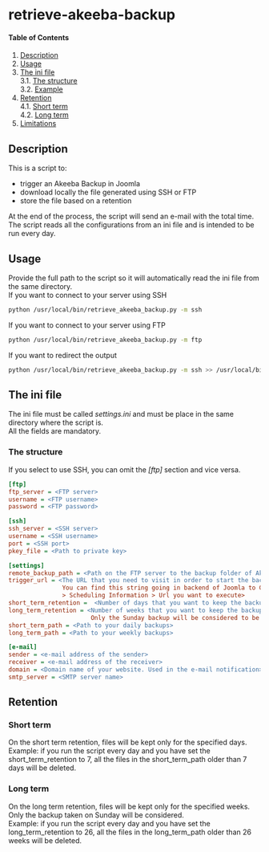 # retrieve-akeeba-backup

#### Table of Contents

1. [Description](#description)
2. [Usage](#usage)
3. [The ini file](#the-ini-file)  
  3.1. [The structure](#the-structure)  
  3.2. [Example](#example)
4. [Retention](#retention)  
  4.1. [Short term](#short-term)  
  4.2. [Long term](#long-term)
5. [Limitations](#limitations)

## Description

This is a script to:  
- trigger an Akeeba Backup in Joomla  
- download locally the file generated using SSH or FTP  
- store the file based on a retention  

At the end of the process, the script will send an e-mail with the total time.  
The script reads all the configurations from an ini file and is intended to be run every day.

## Usage

Provide the full path to the script so it will automatically read the ini file from the same directory.  
If you want to connect to your server using SSH

```bash
python /usr/local/bin/retrieve_akeeba_backup.py -m ssh
```

If you want to connect to your server using FTP

```bash
python /usr/local/bin/retrieve_akeeba_backup.py -m ftp
```

If you want to redirect the output

```bash
python /usr/local/bin/retrieve_akeeba_backup.py -m ssh >> /usr/local/bin/retrieve_akeeba_backup.log 2>&1
```

## The ini file

The ini file must be called *settings.ini* and must be place in the same directory where the script is.  
All the fields are mandatory.

### The structure

If you select to use SSH, you can omit the _[ftp]_ section and vice versa.

```ini
[ftp]
ftp_server = <FTP server>
username = <FTP username>
password = <FTP password>

[ssh]
ssh_server = <SSH server>
username = <SSH username>
port = <SSH port>
pkey_file = <Path to private key>

[settings]
remote_backup_path = <Path on the FTP server to the backup folder of Akeeba Backup>
trigger_url = <The URL that you need to visit in order to start the backup with Akeeba Backup.
               You can find this string going in backend of Joomla to Components > Akeeba Backup
               > Scheduling Information > Url you want to execute>
short_term_retention =  <Number of days that you want to keep the backup>
long_term_retention = <Number of weeks that you want to keep the backup.
                       Only the Sunday backup will be considered to be stored>
short_term_path = <Path to your daily backups>
long_term_path = <Path to your weekly backups>

[e-mail]
sender = <e-mail address of the sender>
receiver = <e-mail address of the receiver>
domain = <Domain name of your website. Used in the e-mail notification>
smtp_server = <SMTP server name>
```

## Retention

### Short term

On the short term retention, files will be kept only for the specified days.  
Example: if you run the script every day and you have set the short_term_retention to 7, all the files in the short_term_path older than 7 days will be deleted.

### Long term

On the long term retention, files will be kept only for the specified weeks.  
Only the backup taken on Sunday will be considered.  
Example: if you run the script every day and you have set the long_term_retention to 26, all the files in the long_term_path older than 26 weeks will be deleted.